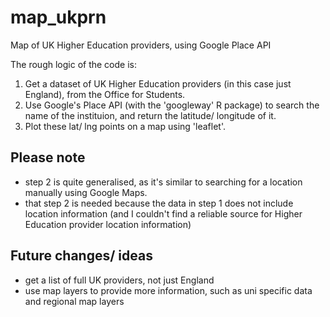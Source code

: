 # map_ukprn
Map of UK Higher Education providers, using Google Place API

The rough logic of the code is:
1. Get a dataset of UK Higher Education providers (in this case just England), from the Office for Students.
2. Use Google's Place API (with the 'googleway' R package) to search the name of the instituion, and return the latitude/ longitude of it.
3. Plot these lat/ lng points on a map using 'leaflet'.

## Please note
- step 2 is quite generalised, as it's similar to searching for a location manually using Google Maps. 
- that step 2 is needed because the data in step 1 does not include location information (and I couldn't find a reliable source for Higher Education provider location information)

## Future changes/ ideas
- get a list of full UK providers, not just England
- use map layers to provide more information, such as uni specific data and regional map layers